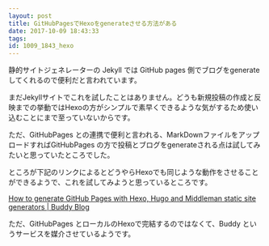 ```yaml
---
layout: post
title: GitHubPagesでHexoをgenerateさせる方法がある 
date: 2017-10-09 18:43:33
tags:
id: 1009_1843_hexo
---
```


静的サイトジェネレーターの Jekyll では GitHub pages 側でブログをgenerateしてくれるので便利だと言われています。

まだJekyllサイトでこれを試したことはありません。どうも新規投稿の作成と反映までの挙動ではHexoの方がシンプルで素早くできるような気がするため使い込むことにまで至っていないからです。

ただ、GitHubPages との連携で便利と言われる、MarkDownファイルをアップロードすればGitHubPages の方で投稿とブログをgenerateされる点は試してみたいと思っていたところでした。

ところが下記のリンクによるとどうやらHexoでも同じような動作をさせることができるようで、これを試してみようと思っているところです。

[How to generate GitHub Pages with Hexo, Hugo and Middleman static site generators | Buddy Blog](https://buddy.works/blog/how-generate-github-pages-with-hexo-hugo-middleman)


ただ、GitHubPages とローカルのHexoで完結するのではなくて、Buddy というサービスを媒介させているようです。
